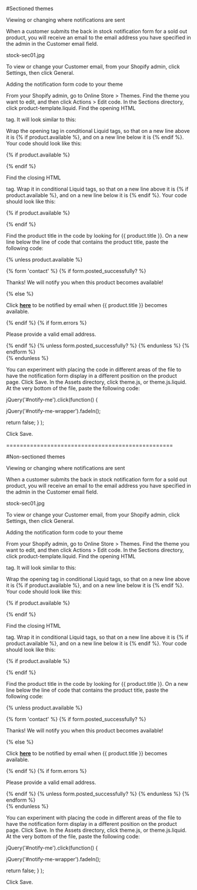 #Sectioned themes

Viewing or changing where notifications are sent

When a customer submits the back in stock notification form for a sold out product, you will receive an email to the email address you have specified in the admin in the Customer email field.

stock-sec01.jpg

To view or change your Customer email, from your Shopify admin, click Settings, then click General.
 

Adding the notification form code to your theme
 

 

From your Shopify admin, go to Online Store > Themes.
Find the theme you want to edit, and then click Actions > Edit code.
In the Sections directory, click product-template.liquid.
Find the opening HTML <form> tag. It will look similar to this:

<form action="/cart/add" method="post" enctype="multipart/form-data">
 

Wrap the opening <form> tag in conditional Liquid tags, so that on a new line above it is {% if product.available %}, and on a new line below it is {% endif %}. Your code should look like this:

{% if product.available %}
<form action="/cart/add" method="post" enctype="multipart/form-data">
{% endif %}
 

Find the closing HTML </form> tag. Wrap it in conditional Liquid tags, so that on a new line above it is {% if product.available %}, and on a new line below it is {% endif %}. Your code should look like this:

{% if product.available %}
</form>
{% endif %}
 

Find the product title in the code by looking for {{ product.title }}. On a new line below the line of code that contains the product title, paste the following code:

{% unless product.available %}
<div id="sold-out">
  {% form 'contact' %}
    {% if form.posted_successfully? %}
    <p class="accent-text">Thanks! We will notify you when this product becomes available!</p>
    {% else %}
    <p>Click <a id="notify-me" href="#"><strong>here</strong></a> to be notified by email when {{ product.title }} becomes available.</p>
    {% endif %}
    {% if form.errors %}
    <div class="error feedback accent-text">
      <p>Please provide a valid email address.</p>
    </div>
    {% endif %}
    {% unless form.posted_successfully? %}
    <div id="notify-me-wrapper" class="clearfix" style="display:none">
      {% if customer %}
      <input type="hidden" name="contact[email]" value="{{ customer.email }}" />
      {% else %}
      <input style="float:left; width:180px;" required="required" type="email" name="contact[email]" placeholder="your@email.com" class="styled-input{% if form.errors contains 'email' %} error{% endif %}" value="{{ contact.fields.email }}" />
      {% endif %}
      <input type="hidden" name="contact[body]" value="Please notify me when {{ product.title | escape }} becomes available." />
      <input style="float:left; margin-left:5px;" class="btn styled-submit" type="submit" value="Send" />
    </div>
    {% endunless %}
  {% endform %}
</div>
{% endunless %}
 

You can experiment with placing the code in different areas of the file to have the notification form display in a different position on the product page.
Click Save.
In the Assets directory, click theme.js, or theme.js.liquid.
At the very bottom of the file, paste the following code:

jQuery('#notify-me').click(function() {

jQuery('#notify-me-wrapper').fadeIn();

return false;
} );
 

Click Save.


=================================================


#Non-sectioned themes 

Viewing or changing where notifications are sent

When a customer submits the back in stock notification form for a sold out product, you will receive an email to the email address you have specified in the admin in the Customer email field.

stock-sec01.jpg

To view or change your Customer email, from your Shopify admin, click Settings, then click General.

Adding the notification form code to your theme
 

 

From your Shopify admin, go to Online Store > Themes.
Find the theme you want to edit, and then click Actions > Edit code.
In the Sections directory, click product-template.liquid.
Find the opening HTML <form> tag. It will look similar to this:

<form action="/cart/add" method="post" enctype="multipart/form-data">
 

Wrap the opening <form> tag in conditional Liquid tags, so that on a new line above it is {% if product.available %}, and on a new line below it is {% endif %}. Your code should look like this:

{% if product.available %}
<form action="/cart/add" method="post" enctype="multipart/form-data">
{% endif %}
 

Find the closing HTML </form> tag. Wrap it in conditional Liquid tags, so that on a new line above it is {% if product.available %}, and on a new line below it is {% endif %}. Your code should look like this:

{% if product.available %}
</form>
{% endif %}
 

Find the product title in the code by looking for {{ product.title }}. On a new line below the line of code that contains the product title, paste the following code:

{% unless product.available %}
<div id="sold-out">
  {% form 'contact' %}
    {% if form.posted_successfully? %}
    <p class="accent-text">Thanks! We will notify you when this product becomes available!</p>
    {% else %}
    <p>Click <a id="notify-me" href="#"><strong>here</strong></a> to be notified by email when {{ product.title }} becomes available.</p>
    {% endif %}
    {% if form.errors %}
    <div class="error feedback accent-text">
      <p>Please provide a valid email address.</p>
    </div>
    {% endif %}
    {% unless form.posted_successfully? %}
    <div id="notify-me-wrapper" class="clearfix" style="display:none">
      {% if customer %}
      <input type="hidden" name="contact[email]" value="{{ customer.email }}" />
      {% else %}
      <input style="float:left; width:180px;" required="required" type="email" name="contact[email]" placeholder="your@email.com" class="styled-input{% if form.errors contains 'email' %} error{% endif %}" value="{{ contact.fields.email }}" />
      {% endif %}
      <input type="hidden" name="contact[body]" value="Please notify me when {{ product.title | escape }} becomes available." />
      <input style="float:left; margin-left:5px;" class="btn styled-submit" type="submit" value="Send" />
    </div>
    {% endunless %}
  {% endform %}
</div>
{% endunless %}
 

You can experiment with placing the code in different areas of the file to have the notification form display in a different position on the product page.
Click Save.
In the Assets directory, click theme.js, or theme.js.liquid.
At the very bottom of the file, paste the following code:

jQuery('#notify-me').click(function() {

jQuery('#notify-me-wrapper').fadeIn();

return false;
} );
 

Click Save.
